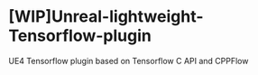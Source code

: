 # [WIP]Unreal-lightweight-Tensorflow-plugin
UE4 Tensorflow plugin based on Tensorflow C API and CPPFlow
